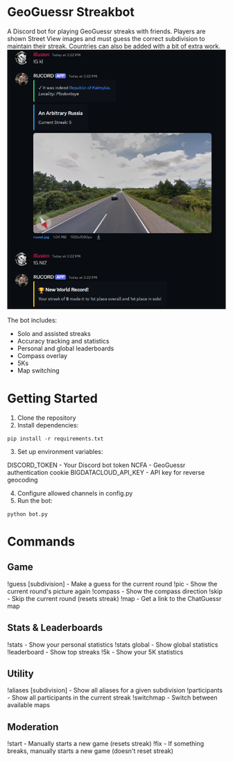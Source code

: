 # GeoGuessr Streakbot
A Discord bot for playing GeoGuessr streaks with friends. Players are shown Street View images and must guess the correct subdivision to maintain their streak. Countries can also be added with a bit of extra work.
![](img/example.png)

The bot includes:
* Solo and assisted streaks
* Accuracy tracking and statistics
* Personal and global leaderboards
* Compass overlay
* 5Ks
* Map switching

# Getting Started
1. Clone the repository
2. Install dependencies:
```
pip install -r requirements.txt
```

3. Set up environment variables:

DISCORD_TOKEN - Your Discord bot token
NCFA - GeoGuessr authentication cookie
BIGDATACLOUD_API_KEY - API key for reverse geocoding


4. Configure allowed channels in config.py
5. Run the bot:

```
python bot.py
```

# Commands
## Game

!guess [subdivision] - Make a guess for the current round
!pic - Show the current round's picture again
!compass - Show the compass direction
!skip - Skip the current round (resets streak)
!map - Get a link to the ChatGuessr map

## Stats & Leaderboards

!stats - Show your personal statistics
!stats global - Show global statistics
!leaderboard - Show top streaks
!5k - Show your 5K statistics

## Utility

!aliases [subdivision] - Show all aliases for a given subdivision
!participants - Show all participants in the current streak
!switchmap - Switch between available maps

## Moderation

!start - Manually starts a new game (resets streak)
!fix - If something breaks, manually starts a new game (doesn't reset streak)